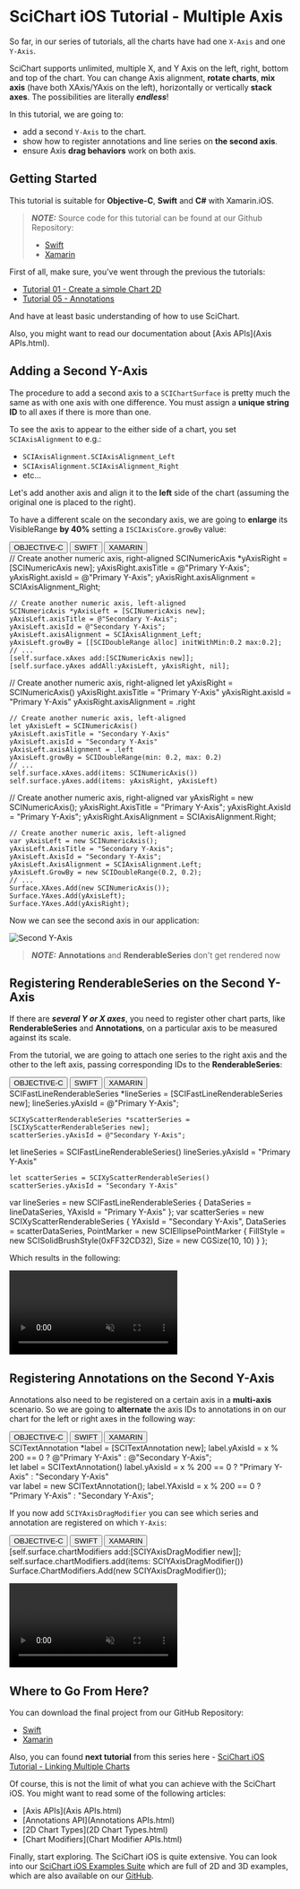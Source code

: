 # SciChart iOS Tutorial - Multiple Axis
So far, in our series of tutorials, all the charts have had one `X-Axis` and one `Y-Axis`.

SciChart supports unlimited, multiple X, and Y Axis on the left, right, bottom and top of the chart.
You can change Axis alignment, **rotate charts**, **mix axis** (have both XAxis/YAxis on the left), horizontally or vertically **stack axes**.
The possibilities are literally ***endless***!

In this tutorial, we are going to:
- add a second `Y-Axis` to the chart.
- show how to register annotations and line series on **the second axis**.
- ensure Axis **drag behaviors** work on both axis.

## Getting Started
This tutorial is suitable for **Objective-C**, **Swift** and **C#** with Xamarin.iOS.

> **_NOTE:_** Source code for this tutorial can be found at our Github Repository:
>
> - [Swift](https://github.com/ABTSoftware/SciChart.iOS.Documentation/tree/release_v4/samples/tutorials-native/tutorials-2d/Tutorial%2006%20-%20Multiple%20Axis)
> - [Xamarin](https://github.com/ABTSoftware/SciChart.iOS.Documentation/tree/release_v4/samples/tutorials-xamarin/tutorials-2d/tutorial-06)

First of all, make sure, you've went through the previous the tutorials:
- [Tutorial 01 - Create a simple Chart 2D](tutorial-01---create-a-simple-2d-chart.html)
- [Tutorial 05 - Annotations](tutorial-05---annotations.html)

And have at least basic understanding of how to use SciChart.

Also, you might want to read our documentation about [Axis APIs](Axis APIs.html).

## Adding a Second Y-Axis
The procedure to add a second axis to a `SCIChartSurface` is pretty much the same as with one axis with one difference.
You must assign a **unique string ID** to all axes if there is more than one.

To see the axis to appear to the either side of a chart, you set `SCIAxisAlignment` to e.g.:
- `SCIAxisAlignment.SCIAxisAlignment_Left`
- `SCIAxisAlignment.SCIAxisAlignment_Right`
- etc...

Let's add another axis and align it to the **left** side of the chart (assuming the original one is placed to the right).

To have a different scale on the secondary axis, we are going to **enlarge** its VisibleRange **by 40%** setting a `ISCIAxisCore.growBy` value:

<div class="code-snippet-tabs">
  <button class="code-snippet-tab" onclick="showCodeFor(event, 'objectivec')">OBJECTIVE-C</button>
  <button class="code-snippet-tab" onclick="showCodeFor(event, 'swift')">SWIFT</button>
  <button class="code-snippet-tab" onclick="showCodeFor(event, 'cs')">XAMARIN</button>
</div>
<div class="code-snippet" id="objectivec">
    // Create another numeric axis, right-aligned
    SCINumericAxis *yAxisRight = [SCINumericAxis new];
    yAxisRight.axisTitle = @"Primary Y-Axis";
    yAxisRight.axisId = @"Primary Y-Axis";
    yAxisRight.axisAlignment = SCIAxisAlignment_Right;
    
    // Create another numeric axis, left-aligned
    SCINumericAxis *yAxisLeft = [SCINumericAxis new];
    yAxisLeft.axisTitle = @"Secondary Y-Axis";
    yAxisLeft.axisId = @"Secondary Y-Axis";
    yAxisLeft.axisAlignment = SCIAxisAlignment_Left;
    yAxisLeft.growBy = [[SCIDoubleRange alloc] initWithMin:0.2 max:0.2];
    // ...
    [self.surface.xAxes add:[SCINumericAxis new]];
    [self.surface.yAxes addAll:yAxisLeft, yAxisRight, nil];
</div>
<div class="code-snippet" id="swift">
    // Create another numeric axis, right-aligned
    let yAxisRight = SCINumericAxis()
    yAxisRight.axisTitle = "Primary Y-Axis"
    yAxisRight.axisId = "Primary Y-Axis"
    yAxisRight.axisAlignment = .right
    
    // Create another numeric axis, left-aligned
    let yAxisLeft = SCINumericAxis()
    yAxisLeft.axisTitle = "Secondary Y-Axis"
    yAxisLeft.axisId = "Secondary Y-Axis"
    yAxisLeft.axisAlignment = .left
    yAxisLeft.growBy = SCIDoubleRange(min: 0.2, max: 0.2)
    // ...
    self.surface.xAxes.add(items: SCINumericAxis())
    self.surface.yAxes.add(items: yAxisRight, yAxisLeft)
</div>
<div class="code-snippet" id="cs">
    // Create another numeric axis, right-aligned
    var yAxisRight = new SCINumericAxis();
    yAxisRight.AxisTitle = "Primary Y-Axis";
    yAxisRight.AxisId = "Primary Y-Axis";
    yAxisRight.AxisAlignment = SCIAxisAlignment.Right;

    // Create another numeric axis, left-aligned
    var yAxisLeft = new SCINumericAxis();
    yAxisLeft.AxisTitle = "Secondary Y-Axis";
    yAxisLeft.AxisId = "Secondary Y-Axis";
    yAxisLeft.AxisAlignment = SCIAxisAlignment.Left;
    yAxisLeft.GrowBy = new SCIDoubleRange(0.2, 0.2);
    // ...
    Surface.XAxes.Add(new SCINumericAxis());
    Surface.YAxes.Add(yAxisLeft);
    Surface.YAxes.Add(yAxisRight);
</div>

Now we can see the second axis in our application:

![Second Y-Axis](img/tutorials-2d/tutorials-2d-second-y-axis.png)

> **_NOTE:_** **Annotations** and **RenderableSeries** don't get rendered now

## Registering RenderableSeries on the Second Y-Axis
If there are ***several Y or X axes***, you need to register other chart parts, like **RenderableSeries** and **Annotations**, on a particular axis to be measured against its scale.

From the tutorial, we are going to attach one series to the right axis and the other to the left axis, passing corresponding IDs to the **RenderableSeries**:

<div class="code-snippet-tabs">
  <button class="code-snippet-tab" onclick="showCodeFor(event, 'objectivec')">OBJECTIVE-C</button>
  <button class="code-snippet-tab" onclick="showCodeFor(event, 'swift')">SWIFT</button>
  <button class="code-snippet-tab" onclick="showCodeFor(event, 'cs')">XAMARIN</button>
</div>
<div class="code-snippet" id="objectivec">
    SCIFastLineRenderableSeries *lineSeries = [SCIFastLineRenderableSeries new];
    lineSeries.yAxisId = @"Primary Y-Axis";

    SCIXyScatterRenderableSeries *scatterSeries = [SCIXyScatterRenderableSeries new];
    scatterSeries.yAxisId = @"Secondary Y-Axis";
</div>
<div class="code-snippet" id="swift">
    let lineSeries = SCIFastLineRenderableSeries()
    lineSeries.yAxisId = "Primary Y-Axis"

    let scatterSeries = SCIXyScatterRenderableSeries()
    scatterSeries.yAxisId = "Secondary Y-Axis"
</div>
<div class="code-snippet" id="cs">
    var lineSeries = new SCIFastLineRenderableSeries { DataSeries = lineDataSeries, YAxisId = "Primary Y-Axis" };
    var scatterSeries = new SCIXyScatterRenderableSeries
    {
        YAxisId = "Secondary Y-Axis",
        DataSeries = scatterDataSeries,
        PointMarker = new SCIEllipsePointMarker { FillStyle = new SCISolidBrushStyle(0xFF32CD32), Size = new CGSize(10, 10) }
    };
</div>

Which results in the following:

<video autoplay loop muted playsinline src="img/tutorials-2d/tutorials-2d-two-axis-two-series.mp4"></video>

## Registering Annotations on the Second Y-Axis
Annotations also need to be registered on a certain axis in a **multi-axis** scenario.
So we are going to **alternate** the axis IDs to annotations in on our chart for the left or right axes in the following way:

<div class="code-snippet-tabs">
  <button class="code-snippet-tab" onclick="showCodeFor(event, 'objectivec')">OBJECTIVE-C</button>
  <button class="code-snippet-tab" onclick="showCodeFor(event, 'swift')">SWIFT</button>
  <button class="code-snippet-tab" onclick="showCodeFor(event, 'cs')">XAMARIN</button>
</div>
<div class="code-snippet" id="objectivec">
    SCITextAnnotation *label = [SCITextAnnotation new];
    label.yAxisId = x % 200 == 0 ? @"Primary Y-Axis" : @"Secondary Y-Axis";
</div>
<div class="code-snippet" id="swift">
    let label = SCITextAnnotation()
    label.yAxisId = x % 200 == 0 ? "Primary Y-Axis" : "Secondary Y-Axis"
</div>
<div class="code-snippet" id="cs">
    var label = new SCITextAnnotation();
    label.YAxisId = x % 200 == 0 ? "Primary Y-Axis" : "Secondary Y-Axis";
</div>

If you now add `SCIYAxisDragModifier` you can see which series and annotation are registered on which `Y-Axis`:

<div class="code-snippet-tabs">
  <button class="code-snippet-tab" onclick="showCodeFor(event, 'objectivec')">OBJECTIVE-C</button>
  <button class="code-snippet-tab" onclick="showCodeFor(event, 'swift')">SWIFT</button>
  <button class="code-snippet-tab" onclick="showCodeFor(event, 'cs')">XAMARIN</button>
</div>
<div class="code-snippet" id="objectivec">
    [self.surface.chartModifiers add:[SCIYAxisDragModifier new]];
</div>
<div class="code-snippet" id="swift">
    self.surface.chartModifiers.add(items: SCIYAxisDragModifier())
</div>
<div class="code-snippet" id="cs">
    Surface.ChartModifiers.Add(new SCIYAxisDragModifier());
</div>

<video autoplay loop muted playsinline src="img/tutorials-2d/tutorials-2d-two-axis-annotations.mp4"></video>

## Where to Go From Here?
You can download the final project from our GitHub Repository:
- [Swift](https://github.com/ABTSoftware/SciChart.iOS.Documentation/tree/release_v4/samples/tutorials-native/tutorials-2d/Tutorial%2006%20-%20Multiple%20Axis)
- [Xamarin](https://github.com/ABTSoftware/SciChart.iOS.Documentation/tree/release_v4/samples/tutorials-xamarin/tutorials-2d/tutorial-06)

Also, you can found **next tutorial** from this series here - [SciChart iOS Tutorial - Linking Multiple Charts](tutorial-06---multiple-axis.html)

Of course, this is not the limit of what you can achieve with the SciChart iOS. You might want to read some of the following articles:
- [Axis APIs](Axis APIs.html)
- [Annotations API](Annotations APIs.html)
- [2D Chart Types](2D Chart Types.html)
- [Chart Modifiers](Chart Modifier APIs.html)

Finally, start exploring. The SciChart iOS is quite extensive. 
You can look into our [SciChart iOS Examples Suite](https://www.scichart.com/examples/ios-chart/) which are full of 2D and 3D examples, which are also available on our [GitHub](https://github.com/ABTSoftware/SciChart.iOS.Examples).